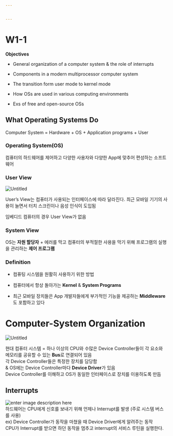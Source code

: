 ```yaml
---


---
```


<h1 id="w1-1">W1-1</h1>
<p><strong>Objectives</strong></p>
<ul>
<li>
<p>General organization of a computer system &amp; the role of interrupts</p>
</li>
<li>
<p>Components in a modern multiprocessor computer system</p>
</li>
<li>
<p>The transition form user mode to kernel mode</p>
</li>
<li>
<p>How OSs are used in various computing environments</p>
</li>
<li>
<p>Exs of free and open-source OSs</p>
</li>
</ul>
<h2 id="what-operating-systems-do">What Operating Systems Do</h2>
<p>Computer System = Hardware + OS + Application programs + User</p>
<h3 id="operating-systemos">Operating System(OS)</h3>
<p>컴퓨터의 하드웨어를 제어하고 다양한 사용자와 다양한 App에 맞추어 편성하는 소프트웨어</p>
<h3 id="user-view">User View</h3>
<p><img src="https://i.imgur.com/ZDZJMiR.png" alt="Untitled"></p>
<p>User’s View는 컴퓨터가 사용되는 인터페이스에 따라 달라진다. 최근 모바일 기기의 사용이 늘면서 터치 스크린이나 음성 인식이 도입됨</p>
<p>임베디드 컴퓨터의 경우 User View가 없음</p>
<h3 id="system-view">System View</h3>
<p>OS는 <strong>자원 할당자</strong> + 에러를 막고 컴퓨터의 부적절한 사용을 막기 위해 프로그램의 실행을 관리하는 <strong>제어 프로그램</strong></p>
<h3 id="definition">Definition</h3>
<ul>
<li>
<p>컴퓨팅 시스템을 원활히 사용하기 위한 방법</p>
</li>
<li>
<p>컴퓨터에서 항상 돌아가는 <strong>Kernel</strong> &amp; <strong>System Programs</strong></p>
</li>
<li>
<p>최근 모바일 장치들은 App 개발자들에게 부가적인 기능을 제공하는 <strong>Middleware</strong>도 포함하고 있다</p>
</li>
</ul>
<h1 id="computer-system-organization">Computer-System Organization</h1>
<p><img src="https://i.imgur.com/jLREcqE.png" alt="Untitled"></p>
<p>현대 컴퓨터 시스템 = 하나 이상의 CPU와 수많은 Device Controller들이 각 요소와 메모리를 공유할 수 있는 <strong>Bus</strong>로 연결되어 있음<br>
각 Device Controller들은 특정한 장치를 담당함<br>
&amp; OS에는 Device Controller마다 <strong>Device Driver</strong>가 있음<br>
Device Controller를 이해하고 OS가 동일한 인터페이스로 장치를 이용하도록 만듬</p>
<h2 id="interrupts">Interrupts</h2>
<p><img src="https://i.imgur.com/0qz5qK6.png" alt="enter image description here"><br>
하드웨어는 CPU에게 신호를 보내기 위해 언제나 Interrupt를 발생 (주로 시스템 버스를 사용)<br>
ex) Device Controller가 동작을 마쳤을 때 Device Driver에게 알려주는 동작<br>
CPU가 Interrupt를 받으면 하던 동작을 멈추고 interrupt의 서비스 루틴을 실행한다.</p>

